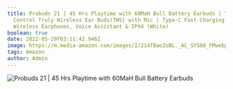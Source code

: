 ```yaml
---
title: Probuds 21 | 45 Hrs Playtime with 60MaH Bull Battery Earbuds | Touch
  Control Truly Wireless Ear Buds(TWS) with Mic | Type-C Fast Charging Bluetooth
  Wireless Earphones, Voice Assistant & IPX4 (White)
boolean: true
date: 2022-05-29T03:11:42.946Z
image: https://m.media-amazon.com/images/I/214fBaoZoBL._AC_SY580_FMwebp_.jpg
tags: Amazon
author: Admin
---
```

![Probuds 21 | 45 Hrs Playtime with 60MaH Bull Battery Earbuds](https://amzn.to/3NLNHnnhttps://m.media-amazon.com/images/I/41La18mlMWL._AC_SY580_FMwebp_.jpg)